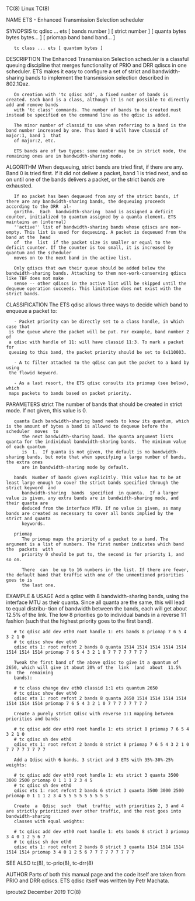 TC(8)									     Linux									 TC(8)

NAME
       ETS - Enhanced Transmission Selection scheduler

SYNOPSIS
       tc qdisc ... ets [ bands number ] [ strict number ] [ quanta bytes bytes bytes...  ] [ priomap band band band...	 ]

       tc class ... ets [ quantum bytes ]

DESCRIPTION
       The  Enhanced  Transmission Selection scheduler is a classful queuing discipline that merges functionality of PRIO and DRR qdiscs in one scheduler. ETS
       makes it easy to configure a set of strict and bandwidth-sharing bands to implement the transmission selection described in 802.1Qaz.

       On creation with 'tc qdisc add', a fixed number of bands is created. Each band is a class, although it is not possible to directly add and remove bands
       with 'tc class' commands. The number of bands to be created must instead be specified on the command line as the qdisc is added.

       The minor number of classid to use when referring to a band is the band number increased by one. Thus band 0 will have classid of major:1, band 1  that
       of major:2, etc.

       ETS bands are of two types: some number may be in strict mode, the remaining ones are in bandwidth-sharing mode.

ALGORITHM
       When  dequeuing, strict bands are tried first, if there are any. Band 0 is tried first. If it did not deliver a packet, band 1 is tried next, and so on
       until one of the bands delivers a packet, or the strict bands are exhausted.

       If no packet has been dequeued from any of the strict bands, if there are any bandwidth-sharing bands, the dequeuing proceeds according to the DRR  al‐
       gorithm.	 Each  bandwidth-sharing  band is assigned a deficit counter, initialized to quantum assigned by a quanta element. ETS maintains an (internal)
       ''active'' list of bandwidth-sharing bands whose qdiscs are non-empty. This list is used for dequeuing. A packet is dequeued from the band at the  head
       of  the	list  if the packet size is smaller or equal to the deficit counter. If the counter is too small, it is increased by quantum and the scheduler
       moves on to the next band in the active list.

       Only qdiscs that own their queue should be added below the bandwidth-sharing bands. Attaching to them non-work-conserving qdiscs like TBF does not make
       sense -- other qdiscs in the active list will be skipped until the dequeue operation succeeds. This limitation does not exist with the strict bands.

CLASSIFICATION
       The ETS qdisc allows three ways to decide which band to enqueue a packet to:

       - Packet priority can be directly set to a class handle, in which case that
	 is the queue where the packet will be put. For example, band number 2 of
	 a qdisc with handle of 11: will have classid 11:3. To mark a packet for
	 queuing to this band, the packet priority should be set to 0x110003.

       - A tc filter attached to the qdisc can put the packet to a band by using
	 the flowid keyword.

       - As a last resort, the ETS qdisc consults its priomap (see below), which
	 maps packets to bands based on packet priority.

PARAMETERS
       strict The number of bands that should be created in strict mode. If not given, this value is 0.

       quanta Each bandwidth-sharing band needs to know its quantum, which is the amount of bytes a band is allowed to dequeue before the scheduler  moves  to
	      the next bandwidth-sharing band. The quanta argument lists quanta for the individual bandwidth-sharing bands.  The minimum value of each quantum
	      is  1.  If quanta is not given, the default is no bandwidth-sharing bands, but note that when specifying a large number of bands, the extra ones
	      are in bandwidth-sharing mode by default.

       bands  Number of bands given explicitly. This value has to be at least large enough to cover the strict bands specified through the strict keyword  and
	      bandwidth-sharing	 bands	specified  in quanta.  If a larger value is given, any extra bands are in bandwidth-sharing mode, and their quanta are
	      deduced from the interface MTU. If no value is given, as many bands are created as necessary to cover all bands implied by the strict and quanta
	      keywords.

       priomap
	      The priomap maps the priority of a packet to a band. The argument is a list of numbers. The first number indicates which band the	 packets  with
	      priority 0 should be put to, the second is for priority 1, and so on.

	      There  can  be up to 16 numbers in the list. If there are fewer, the default band that traffic with one of the unmentioned priorities goes to is
	      the last one.

EXAMPLE & USAGE
       Add a qdisc with 8 bandwidth-sharing bands, using the interface MTU as their quanta. Since all quanta are the same, this will lead to  equal  distribu‐
       tion  of bandwidth between the bands, each will get about 12.5% of the link. The low 8 priorities go to individual bands in a reverse 1:1 fashion (such
       that the highest priority goes to the first band).

       # tc qdisc add dev eth0 root handle 1: ets bands 8 priomap 7 6 5 4 3 2 1 0
       # tc qdisc show dev eth0
       qdisc ets 1: root refcnt 2 bands 8 quanta 1514 1514 1514 1514 1514 1514 1514 1514 priomap 7 6 5 4 3 2 1 0 7 7 7 7 7 7 7 7

       Tweak the first band of the above qdisc to give it a quantum of 2650, which will give it about 20% of the  link	(and  about  11.5%  to	the  remaining
       bands):

       # tc class change dev eth0 classid 1:1 ets quantum 2650
       # tc qdisc show dev eth0
       qdisc ets 1: root refcnt 2 bands 8 quanta 2650 1514 1514 1514 1514 1514 1514 1514 priomap 7 6 5 4 3 2 1 0 7 7 7 7 7 7 7 7

       Create a purely strict Qdisc with reverse 1:1 mapping between priorities and bands:

       # tc qdisc add dev eth0 root handle 1: ets strict 8 priomap 7 6 5 4 3 2 1 0
       # tc qdisc sh dev eth0
       qdisc ets 1: root refcnt 2 bands 8 strict 8 priomap 7 6 5 4 3 2 1 0 7 7 7 7 7 7 7 7

       Add a Qdisc with 6 bands, 3 strict and 3 ETS with 35%-30%-25% weights:

       # tc qdisc add dev eth0 root handle 1: ets strict 3 quanta 3500 3000 2500 priomap 0 1 1 1 2 3 4 5
       # tc qdisc sh dev eth0
       qdisc ets 1: root refcnt 2 bands 6 strict 3 quanta 3500 3000 2500 priomap 0 1 1 1 2 3 4 5 5 5 5 5 5 5 5 5

       Create  a  Qdisc	 such  that  traffic  with priorities 2, 3 and 4 are strictly prioritized over other traffic, and the rest goes into bandwidth-sharing
       classes with equal weights:

       # tc qdisc add dev eth0 root handle 1: ets bands 8 strict 3 priomap 3 4 0 1 2 5 6 7
       # tc qdisc sh dev eth0
       qdisc ets 1: root refcnt 2 bands 8 strict 3 quanta 1514 1514 1514 1514 1514 priomap 3 4 0 1 2 5 6 7 7 7 7 7 7 7 7 7

SEE ALSO
       tc(8), tc-prio(8), tc-drr(8)

AUTHOR
       Parts of both this manual page and the code itself are taken from PRIO and DRR qdiscs.
       ETS qdisc itself was written by Petr Machata.

iproute2								 December 2019									 TC(8)

